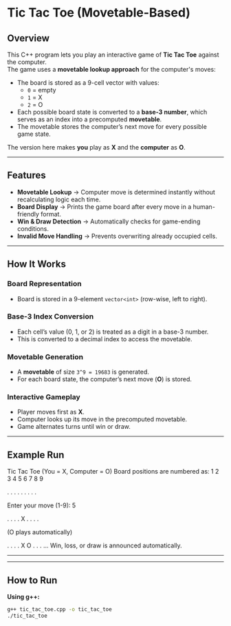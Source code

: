 # Tic Tac Toe (Movetable-Based)

## Overview
This C++ program lets you play an interactive game of **Tic Tac Toe** against the computer.  
The game uses a **movetable lookup approach** for the computer's moves:

- The board is stored as a 9-cell vector with values:  
  - `0` = empty  
  - `1` = X  
  - `2` = O  
- Each possible board state is converted to a **base-3 number**, which serves as an index into a precomputed **movetable**.  
- The movetable stores the computer’s next move for every possible game state.

The version here makes **you** play as **X** and the **computer** as **O**.

---

## Features
- **Movetable Lookup** → Computer move is determined instantly without recalculating logic each time.
- **Board Display** → Prints the game board after every move in a human-friendly format.
- **Win & Draw Detection** → Automatically checks for game-ending conditions.
- **Invalid Move Handling** → Prevents overwriting already occupied cells.

---

## How It Works

### Board Representation
- Board is stored in a 9-element `vector<int>` (row-wise, left to right).

### Base-3 Index Conversion
- Each cell’s value (0, 1, or 2) is treated as a digit in a base-3 number.
- This is converted to a decimal index to access the movetable.

### Movetable Generation
- A **movetable** of size `3^9 = 19683` is generated.
- For each board state, the computer’s next move (**O**) is stored.

### Interactive Gameplay
- Player moves first as **X**.
- Computer looks up its move in the precomputed movetable.
- Game alternates turns until win or draw.

---

## Example Run
Tic Tac Toe (You = X, Computer = O)
Board positions are numbered as:
1 2 3
4 5 6
7 8 9

. . .
. . .
. . .

Enter your move (1-9): 5

. . .
. X .
. . .

(O plays automatically)

. . .
. X O
. . .
...
Win, loss, or draw is announced automatically.

---


---

## How to Run

**Using g++:**
```bash
g++ tic_tac_toe.cpp -o tic_tac_toe
./tic_tac_toe


